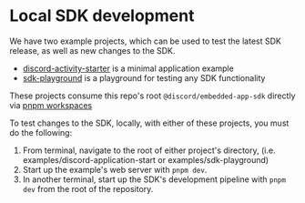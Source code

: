 # Local SDK development

We have two example projects, which can be used to test the latest SDK release, as well as new changes to the SDK.

- [discord-activity-starter](/examples/discord-activity-starter) is a minimal application example
- [sdk-playground](/examples/sdk-playground) is a playground for testing any SDK functionality

These projects consume this repo's root `@discord/embedded-app-sdk` directly via [pnpm workspaces](https://pnpm.io/workspaces)

To test changes to the SDK, locally, with either of these projects, you must do the following:

1. From terminal, navigate to the root of either project's directory, (i.e. examples/discord-application-start or examples/sdk-playground)
2. Start up the example's web server with `pnpm dev`.
3. In another terminal, start up the SDK's development pipeline with `pnpm dev` from the root of the repository.
